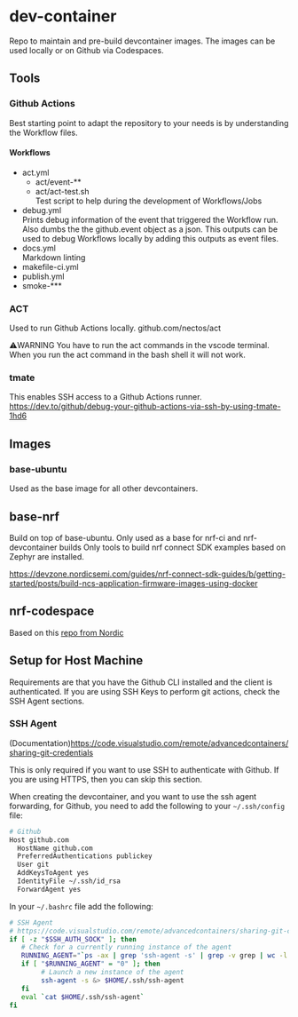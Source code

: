 # dev-container

Repo to maintain and pre-build devcontainer images.
The images can be used locally or on Github via Codespaces.

## Tools

### Github Actions

Best starting point to adapt the repository to your needs is by understanding the Workflow files.

#### Workflows

- act.yml
  - act/event-**
  - act/act-test.sh  
      Test script to help during the development of Workflows/Jobs
- debug.yml  
   Prints debug information of the event that triggered the Workflow run. Also dumbs the the github.event object as a json.
   This outputs can be used to debug Workflows locally by adding this outputs as event files.
- docs.yml  
   Markdown linting
- makefile-ci.yml
- publish.yml
- smoke-***

### ACT

Used to run Github Actions locally.
github.com/nectos/act

⚠️WARNING
You have to run the act commands in the vscode terminal. When you run the act command in the bash shell it will not work.

### tmate

This enables SSH access to a Github Actions runner.
<https://dev.to/github/debug-your-github-actions-via-ssh-by-using-tmate-1hd6>

## Images

### base-ubuntu

Used as the base image for all other devcontainers.

## base-nrf

Build on top of base-ubuntu.
Only used as a base for nrf-ci and nrf-devcontainer builds
Only tools to build nrf connect SDK examples based on Zephyr are installed.

<https://devzone.nordicsemi.com/guides/nrf-connect-sdk-guides/b/getting-started/posts/build-ncs-application-firmware-images-using-docker>

## nrf-codespace

Based on this [repo from Nordic](https://github.com/NordicPlayground/nrf-docker)

## Setup for Host Machine

Requirements are that you have the Github CLI installed and the client is authenticated.
If you are using SSH Keys to perform git actions, check the SSH Agent sections.

### SSH Agent

(Documentation)<https://code.visualstudio.com/remote/advancedcontainers/sharing-git-credentials>

This is only required if you want to use SSH to authenticate with Github.
If you are using HTTPS, then you can skip this section.

When creating the devcontainer, and you want to use the ssh agent forwarding,
for Github, you need to add the following to your `~/.ssh/config` file:

```bash
# Github
Host github.com
  HostName github.com
  PreferredAuthentications publickey
  User git
  AddKeysToAgent yes
  IdentityFile ~/.ssh/id_rsa
  ForwardAgent yes
```

In your `~/.bashrc` file add the following:

```bash
# SSH Agent
# https://code.visualstudio.com/remote/advancedcontainers/sharing-git-credentials
if [ -z "$SSH_AUTH_SOCK" ]; then
   # Check for a currently running instance of the agent
   RUNNING_AGENT="`ps -ax | grep 'ssh-agent -s' | grep -v grep | wc -l | tr -d '[:space:]'`"
   if [ "$RUNNING_AGENT" = "0" ]; then
        # Launch a new instance of the agent
        ssh-agent -s &> $HOME/.ssh/ssh-agent
   fi
   eval `cat $HOME/.ssh/ssh-agent`
fi
```
